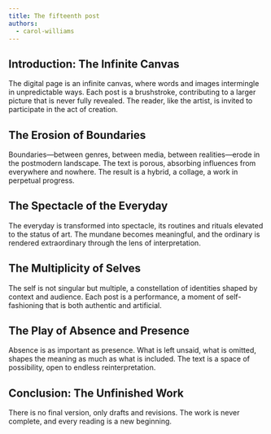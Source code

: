 ```yaml
---
title: The fifteenth post
authors:
  - carol-williams
---
```


## Introduction: The Infinite Canvas

The digital page is an infinite canvas, where words and images intermingle in unpredictable ways.
Each post is a brushstroke, contributing to a larger picture that is never fully revealed. The
reader, like the artist, is invited to participate in the act of creation.

## The Erosion of Boundaries

Boundaries—between genres, between media, between realities—erode in the postmodern landscape. The
text is porous, absorbing influences from everywhere and nowhere. The result is a hybrid, a collage,
a work in perpetual progress.

## The Spectacle of the Everyday

The everyday is transformed into spectacle, its routines and rituals elevated to the status of art.
The mundane becomes meaningful, and the ordinary is rendered extraordinary through the lens of
interpretation.

## The Multiplicity of Selves

The self is not singular but multiple, a constellation of identities shaped by context and audience.
Each post is a performance, a moment of self-fashioning that is both authentic and artificial.

## The Play of Absence and Presence

Absence is as important as presence. What is left unsaid, what is omitted, shapes the meaning as
much as what is included. The text is a space of possibility, open to endless reinterpretation.

## Conclusion: The Unfinished Work

There is no final version, only drafts and revisions. The work is never complete, and every reading
is a new beginning.
